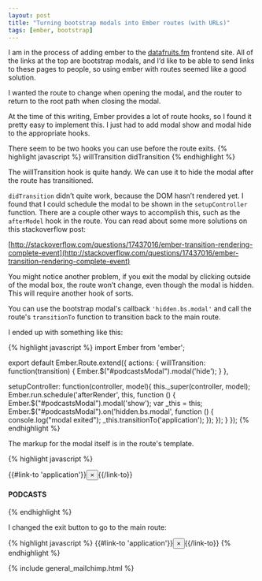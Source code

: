 ```yaml
---
layout: post
title: "Turning bootstrap modals into Ember routes (with URLs)"
tags: [ember, bootstrap]
---
```


I am in the process of adding ember to the [datafruits.fm](http://datafruits.fm/) frontend site. All of the links at the top are bootstrap modals, and I’d like to be able to send links to these pages to people, so using ember with routes seemed like a good solution.

I wanted the route to change when opening the modal, and the router to return to the root path when closing the modal.

At the time of this writing, Ember provides a lot of route hooks, so I found it pretty easy to implement this. I just had to add modal show and modal hide to the appropriate hooks.

There seem to be two hooks you can use before the route exits.
{% highlight javascript %}
willTransition
didTransition
{% endhighlight %}

The willTransition hook is quite handy. We can use it to hide the modal after the route has transitioned.

`didTransition` didn’t quite work, because the DOM hasn’t rendered yet. I found
that I could schedule the modal to be shown in the `setupController` function.
There are a couple other ways to accomplish this, such as the `afterModel` hook
in the route. You can read about some more solutions on this stackoverflow post:

[http://stackoverflow.com/questions/17437016/ember-transition-rendering-complete-event](http://stackoverflow.com/questions/17437016/ember-transition-rendering-complete-event)

You might notice another problem, if you exit the modal by clicking outside of
the modal box, the route won’t change, even though the modal is hidden. This will require another hook of sorts.

You can use the bootstrap modal's callback `'hidden.bs.modal'` and call the
route's `transitionTo` function to transition back to the main route.

I ended up with something like this:

{% highlight javascript %}
import Ember from 'ember';

export default Ember.Route.extend({
  actions: {
    willTransition: function(transition) {
      Ember.$("#podcastsModal").modal('hide');
    }
  },

  setupController: function(controller, model){
    this._super(controller, model);
    Ember.run.schedule('afterRender', this, function () {
      Ember.$("#podcastsModal").modal('show');
      var _this = this;
      Ember.$("#podcastsModal").on('hidden.bs.modal', function () {
        console.log("modal exited");
        _this.transitionTo('application');
      });
    });
  }
});
{% endhighlight %}


The markup for the modal itself is in the route's template.

{% highlight javascript %}
<div class="modal fade" id="podcastsModal" tabindex="-1" role="dialog" aria-labelledby="myModalLabel" aria-hidden="true">
  <div class="modal-dialog">
    <div class="modal-content">
      <div class="modal-header">
        {{#link-to 'application'}}<button type="button" class="close" aria-label="Close"><span aria-hidden="true">&times;</span></button>{{/link-to}}
        <h4 class="modal-title" id="myModalLabel">PODCASTS</h4>
      </div>
      <div class="modal-body">
        <p>
          <div id="calendar">
          </div>
        </p>
      </div>
      <div class="modal-footer">
      </div>
    </div>
  </div>
</div>
{% endhighlight %}

I changed the exit button to go to the main route:

{% highlight javascript %}
{{#link-to 'application'}}<button type="button" class="close" aria-label="Close"><span aria-hidden="true">&times;</span></button>{{/link-to}}
{% endhighlight %}

{% include general_mailchimp.html %}
